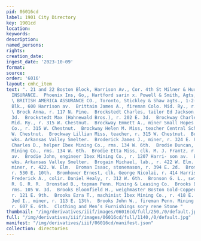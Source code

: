 ```yaml
---
pid: 06016cd
label: 1901 City Directory
key: 1901cd
location: 
keywords: 
description: 
named_persons: 
rights: 
creation_date: 
ingest_date: '2023-10-09'
format: 
source: 
order: '6016'
layout: cmhc_item
text: ". 21 and 22 Boston Block, Harrison Av., Cor. 4th St Milner & Hur PLATE GLASS
  INSURANCE.  Phoenix Ins, Go,, Hartford sarin x. Powell & Smith, Agts,  BRI 92 BRO
  \ BRITISH AMERICA ASSURANCE CO., Toronto, Stickley & Shaw agts., 1-2-3 DeMaineville
  Blk., 600 Harrison av.  Brittain James A., fireman Colo. Mid. Ry., r. 325 W. 9th.
  \ Brock Anna, r. 117 N. Pine.  Brockstedt Charles, tailor Ed Jackson, rms. 202 E.
  3d.  Brockstedt Max (Hahnewald Bros.), r. 202 E. 3d.  Brockway Charles, wiper Colo.
  Mid. Ry., r. 315 W. Chestnut.  Brockway Emmett A., miner Small Hopes Cons. Mining
  Co., r. 315 W. Chestnut.  Brockway Helen M. Miss, teacher Central School, r. 315
  W. Chestnut.  Brockway Lillian Miss, teacher, r. 315 W. Chestnut.  Broda Steve,
  wks. Arkansas Valley Smelter.  Broderick James J., miner, r. 324 E. 8th.  Brodie
  Charles D., helper Ibex Mining Co., rms. 134 W. 6th.  Brodie Duncan, blksmith. Ibex
  Mining Co., rms. 134 W. 6th.  Brodie Etta Miss, clk. M. J. Frantz, r. 1207 Harrison
  av.  Brodie John, engineer Ibex Mining Co., r. 1207 Harri- son av.  Brodnick F.,
  wks. Arkansas Valley Smelter.  Brogain Michael, lab., r. 422 W. Elm.  Brogain Robert,
  miner, r. 422. W. Elm.  Broman Isaac, stonemason, r. 394 E. 2d.  Broman John, miner,
  r. 530 E. 10th.  Bromhower Ernest, clk. George Nicolai, r. 414 Harrison av.  Bromley
  Frederick A., colir. Daniel Healy, r. 312 W. 6th.  Bronson G. L., switchman D. &
  R. G. R. R.  Bronstad B., topman Penn. Mining & Leasing Co.  Brooks Belle Miss,
  rms. 105 W. 3d.  Brooks Bloomfield H., weighmaster Boston Gold-Copper Smelting Co.,
  r. 121 E. 9th.  Brooks Ezra T., machinist Ibex Mining Co., r. 418 E. 4th.  Brooks
  Jed I., miner, r. 113 E. 13th.  Brooks John W., fireman Penn. Mining & Leasing Co.,
  r. 607 E. 6th.  Clothing and Men’s Furnishings sory rene Stone "
thumbnail: "/img/derivatives/iiif/images/06016cd/full/250,/0/default.jpg"
full: "/img/derivatives/iiif/images/06016cd/full/1140,/0/default.jpg"
manifest: "/img/derivatives/iiif/06016cd/manifest.json"
collection: directories
---
```

